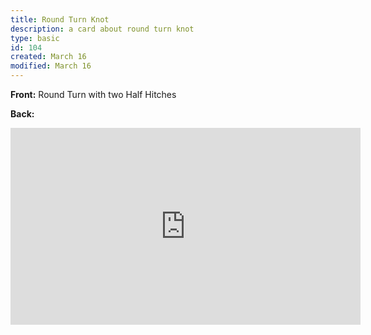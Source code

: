 ```yaml
---
title: Round Turn Knot
description: a card about round turn knot
type: basic
id: 104
created: March 16
modified: March 16
---
```


**Front:**
Round Turn with two Half Hitches

**Back:**

<iframe width="560" height="315" src="https://www.youtube.com/embed/M_W3nlil1Ko?si=nrtOJSwQu28CIq9Q" title="YouTube video player" frameborder="0" allow="accelerometer; autoplay; clipboard-write; encrypted-media; gyroscope; picture-in-picture; web-share" referrerpolicy="strict-origin-when-cross-origin" allowfullscreen></iframe>